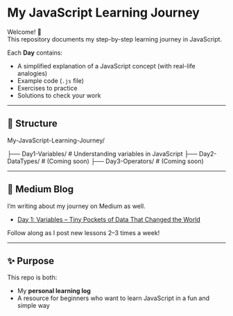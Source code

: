 # My JavaScript Learning Journey

Welcome! 👋  
This repository documents my step-by-step learning journey in JavaScript.  

Each **Day** contains:  
- A simplified explanation of a JavaScript concept (with real-life analogies)  
- Example code (`.js` file)  
- Exercises to practice  
- Solutions to check your work  

---

## 📂 Structure
My-JavaScript-Learning-Journey/

├── Day1-Variables/ # Understanding variables in JavaScript
├── Day2-DataTypes/ # (Coming soon)
├── Day3-Operators/ # (Coming soon)

---

## 🔗 Medium Blog
I’m writing about my journey on Medium as well.  
- [Day 1: Variables – Tiny Pockets of Data That Changed the World](https://medium.com/)

Follow along as I post new lessons 2–3 times a week!  

---

## ✨ Purpose
This repo is both:  
- My **personal learning log**  
- A resource for beginners who want to learn JavaScript in a fun and simple way  





